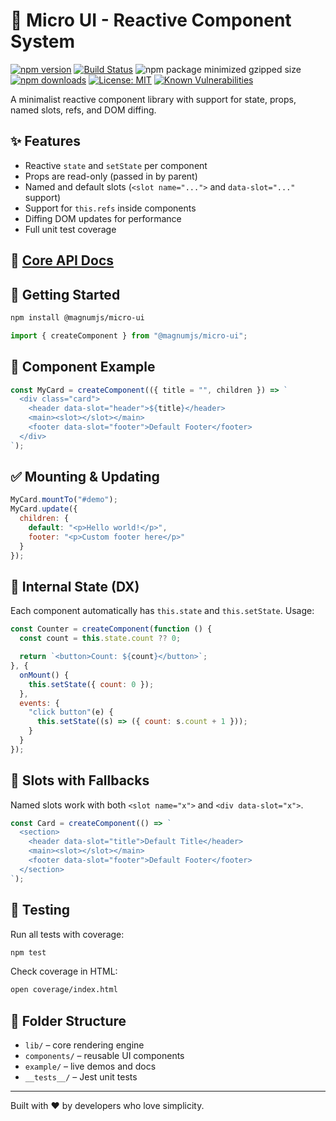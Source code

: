 # 🧩 Micro UI - Reactive Component System
[![npm version](https://img.shields.io/npm/v/@magnumjs/micro-ui.svg)](https://www.npmjs.com/package/@magnumjs/micro-ui)
[![Build Status](https://github.com/magnumjs/micro-ui/actions/workflows/ci.yml/badge.svg)](https://github.com/magnumjs/micro-ui/actions)
![npm package minimized gzipped size](https://img.shields.io/bundlejs/size/%40magnumjs%2Fmicro-ui)
[![npm downloads](https://img.shields.io/npm/dw/@magnumjs/micro-ui)](https://www.npmjs.com/package/@magnumjs/micro-ui)
[![License: MIT](https://img.shields.io/badge/License-MIT-yellow.svg)](LICENSE)
[![Known Vulnerabilities](https://snyk.io/test/npm/@magnumjs/micro-ui/badge.svg)](https://snyk.io/test/npm/@magnumjs/micro-ui)

A minimalist reactive component library with support for state, props, named slots, refs, and DOM diffing.

## ✨ Features

- Reactive `state` and `setState` per component
- Props are read-only (passed in by parent)
- Named and default slots (`<slot name="...">` and `data-slot="..."` support)
- Support for `this.refs` inside components
- Diffing DOM updates for performance
- Full unit test coverage

## 📖 [Core API Docs](./README-API.md)

## 🚀 Getting Started

```bash
npm install @magnumjs/micro-ui
```

```js
import { createComponent } from "@magnumjs/micro-ui";
```

## 🧬 Component Example

```js
const MyCard = createComponent(({ title = "", children }) => `
  <div class="card">
    <header data-slot="header">${title}</header>
    <main><slot></slot></main>
    <footer data-slot="footer">Default Footer</footer>
  </div>
`);
```

## ✅ Mounting & Updating

```js
MyCard.mountTo("#demo");
MyCard.update({
  children: {
    default: "<p>Hello world!</p>",
    footer: "<p>Custom footer here</p>"
  }
});
```

## 🔁 Internal State (DX)

Each component automatically has `this.state` and `this.setState`. Usage:

```js
const Counter = createComponent(function () {
  const count = this.state.count ?? 0;

  return `<button>Count: ${count}</button>`;
}, {
  onMount() {
    this.setState({ count: 0 });
  },
  events: {
    "click button"(e) {
      this.setState((s) => ({ count: s.count + 1 }));
    }
  }
});
```

## 🔌 Slots with Fallbacks

Named slots work with both `<slot name="x">` and `<div data-slot="x">`.

```js
const Card = createComponent(() => `
  <section>
    <header data-slot="title">Default Title</header>
    <main><slot></slot></main>
    <footer data-slot="footer">Default Footer</footer>
  </section>
`);
```

## 🧪 Testing

Run all tests with coverage:

```bash
npm test
```

Check coverage in HTML:

```bash
open coverage/index.html
```

## 📁 Folder Structure

- `lib/` – core rendering engine
- `components/` – reusable UI components
- `example/` – live demos and docs
- `__tests__/` – Jest unit tests

---

Built with ❤️ by developers who love simplicity.
